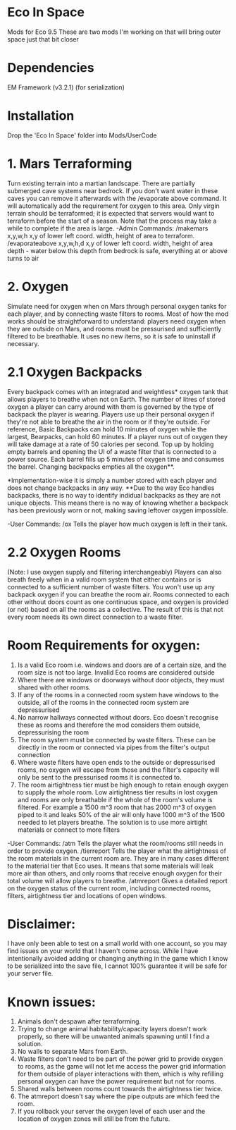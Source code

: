 # Eco In Space
Mods for Eco 9.5
These are two mods I'm working on that will bring outer space just that bit closer

# Dependencies
EM Framework (v3.2.1) (for serialization)

# Installation
Drop the 'Eco In Space' folder into Mods/UserCode

# 1. Mars Terraforming
Turn existing terrain into a martian landscape.
There are partially submerged cave systems near bedrock.
If you don't want water in these caves you can remove it afterwards with the /evaporate above command.
It will automatically add the requirement for oxygen to this area. Only virgin terrain should be terraformed; it is expected that servers would want to terraform before the start of a season. Note that the process may take a while to complete if the area is large. 
  -Admin Commands:
  /makemars x,y,w,h
    x,y of lower left coord.
    width, height of area to terraform.
  /evaporateabove x,y,w,h,d
    x,y of lower left coord.
    width, height of area
    depth - water below this depth from bedrock is safe, everything at or above turns to air

# 2. Oxygen
Simulate need for oxygen when on Mars through personal oxygen tanks for each player, and by connecting waste filters to rooms.
Most of how the mod works should be straightforward to understand: players need oxygen when they are outside on Mars, and rooms must be pressurised and sufficiently filtered to be breathable.
It uses no new items, so it is safe to uninstall if necessary.

# 2.1 Oxygen Backpacks
Every backpack comes with an integrated and weightless* oxygen tank that allows players to breathe when not on Earth.
The number of litres of stored oxygen a player can carry around with them is governed by the type of backpack the player is wearing.
Players use up their personal oxygen if they're not able to breathe the air in the room or if they're outside. For reference, Basic Backpacks can hold 10 minutes of oxygen while the largest, Bearpacks, can hold 60 minutes.
If a player runs out of oxygen they will take damage at a rate of 50 calories per second.
Top up by holding empty barrels and opening the UI of a waste filter that is connected to a power source.
Each barrel fills up 5 minutes of oxygen time and consumes the barrel.
Changing backpacks empties all the oxygen**.

*Implementation-wise it is simply a number stored with each player and does not change backpacks in any way.
**Due to the way Eco handles backpacks, there is no way to identify indidual backpacks as they are not unique objects. This means there is no way of knowing whether a backpack has been previously worn or not, making saving leftover oxygen impossible.

  -User Commands:
  /ox
    Tells the player how much oxygen is left in their tank.

# 2.2 Oxygen Rooms
(Note: I use oxygen supply and filtering interchangeably) Players can also breath freely when in a valid room system that either contains or is connected to a sufficient number of waste filters. You won't use up any backpack oxygen if you can breathe the room air.
Rooms connected to each other without doors count as one continuous space, and oxygen is provided (or not) based on all the rooms as a collective. The result of this is that not every room needs its own direct connection to a waste filter.

# Room Requirements for oxygen:
1. Is a valid Eco room i.e. windows and doors are of a certain size, and the room size is not too large. Invalid Eco rooms are considered outside
2. Where there are windows or doorways without door objects, they must shared with other rooms.
3. If any of the rooms in a connected room system have windows to the outside, all of the rooms in the connected room system are depressurised
4. No narrow hallways connected without doors. Eco doesn't recognise these as rooms and therefore the mod considers them outside, depressurising the room
5. The room system must be connected by waste filters. These can be directly in the room or connected via pipes from the filter's output connection
6. Where waste filters have open ends to the outside or depressurised rooms, no oxygen will escape from those and the filter's capacity will only be sent to the pressurised rooms it is connected to.
7. The room airtightness tier must be high enough to retain enough oxygen to supply  the whole room. Low airtightness tier results in lost oxygen and rooms are only breathable if the whole of the room's volume is filtered. For example a 1500 m^3 room that has 2000 m^3 of oxygen piped to it and leaks 50% of the air will only have 1000 m^3 of the 1500 needed to let players breathe. The solution is to use more airtight materials or connect to more filters

  -User Commands:
  /atm
    Tells the player what the room/rooms still needs in order to provide oxygen.
  /tierreport
    Tells the player what the airtightness of the room materials in the current room are. They are in many cases different to the material tier that Eco uses. It means that some materials will leak more air than others, and only rooms that receive enough oxygen for their total volume will allow players to breathe.
  /atmreport
    Gives a detailed report on the oxygen status of the current room, including connected rooms, filters, airtightness tier and locations of open windows.

# Disclaimer:
I have only been able to test on a small world with one account, so you may find issues on your world that I haven't come across.
While I have intentionally avoided adding or changing anything in the game which I know to be serialized into the save file, I cannot 100% guarantee it will be safe for your server file.

# Known issues:
1. Animals don't despawn after terraforming.
2. Trying to change animal habitability/capacity layers doesn't work properly, so there will be unwanted animals spawning until I find a solution.
3. No walls to separate Mars from Earth.
3. Waste filters don't need to be part of the power grid to provide oxygen to rooms, as the game will not let me access the power grid information for them outside of player interactions with them, which is why refilling personal oxygen can have the power requirement but not for rooms.
4. Shared walls between rooms count towards the airtightness tier twice.
5. The atmreport doesn't say where the pipe outputs are which feed the room.
6. If you rollback your server the oxygen level of each user and the location of oxygen zones will still be from the future.